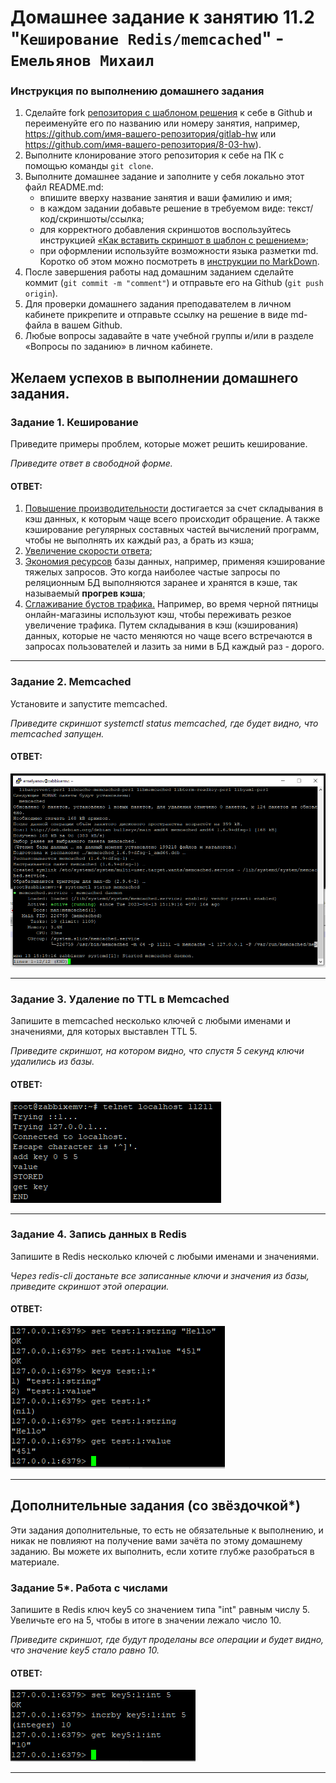 # Домашнее задание к занятию 11.2 "`Кеширование Redis/memcached`" - `Емельянов Михаил`

### Инструкция по выполнению домашнего задания

1. Сделайте fork [репозитория c шаблоном решения](https://github.com/netology-code/sys-pattern-homework) к себе в Github и переименуйте его по названию или номеру занятия, например, https://github.com/имя-вашего-репозитория/gitlab-hw или https://github.com/имя-вашего-репозитория/8-03-hw).
2. Выполните клонирование этого репозитория к себе на ПК с помощью команды `git clone`.
3. Выполните домашнее задание и заполните у себя локально этот файл README.md:
   - впишите вверху название занятия и ваши фамилию и имя;
   - в каждом задании добавьте решение в требуемом виде: текст/код/скриншоты/ссылка;
   - для корректного добавления скриншотов воспользуйтесь инструкцией [«Как вставить скриншот в шаблон с решением»](https://github.com/netology-code/sys-pattern-homework/blob/main/screen-instruction.md);
   - при оформлении используйте возможности языка разметки md. Коротко об этом можно посмотреть в [инструкции по MarkDown](https://github.com/netology-code/sys-pattern-homework/blob/main/md-instruction.md).
4. После завершения работы над домашним заданием сделайте коммит (`git commit -m "comment"`) и отправьте его на Github (`git push origin`).
5. Для проверки домашнего задания преподавателем в личном кабинете прикрепите и отправьте ссылку на решение в виде md-файла в вашем Github.
6. Любые вопросы задавайте в чате учебной группы и/или в разделе «Вопросы по заданию» в личном кабинете.

Желаем успехов в выполнении домашнего задания.
---

### Задание 1. Кеширование 

Приведите примеры проблем, которые может решить кеширование. 

*Приведите ответ в свободной форме.*

#### ОТВЕТ:

1. <ins>Повышение производительности</ins> достигается за счет складывания в кэш данных, к которым чаще всего происходит обращение. А также кэширование регулярных составных частей вычислений программ, чтобы не выполнять их каждый раз, а брать из кэша;
2. <ins>Увеличение скорости ответа</ins>;
3. <ins>Экономия ресурсов</ins> базы данных, например, применяя кэширование тяжелых запросов. Это когда наиболее частые запросы по реляционным БД выполняются заранее и хранятся в кэше, так называемый **прогрев кэша**;
4. <ins>Сглаживание бустов трафика.</ins> Например, во время черной пятницы онлайн-магазины используют кэш, чтобы переживать резкое увеличение трафика. Путем складывания в кэш (кэширования) данных, которые не часто меняются но чаще всего встречаются в запросах пользователей и лазить за ними в БД каждый раз - дорого.

---
### Задание 2. Memcached

Установите и запустите memcached.

*Приведите скриншот systemctl status memcached, где будет видно, что memcached запущен.*

#### ОТВЕТ:

![Скриншот-1](https://github.com/Monooks/11-02_NetoHW/blob/main/img/11.02_1.png)

---
### Задание 3. Удаление по TTL в Memcached

Запишите в memcached несколько ключей с любыми именами и значениями, для которых выставлен TTL 5. 

*Приведите скриншот, на котором видно, что спустя 5 секунд ключи удалились из базы.*

#### ОТВЕТ:

![Скриншот-2](https://github.com/Monooks/11-02_NetoHW/blob/main/img/11.02_2.png)

---
### Задание 4. Запись данных в Redis

Запишите в Redis несколько ключей с любыми именами и значениями. 

*Через redis-cli достаньте все записанные ключи и значения из базы, приведите скриншот этой операции.*

#### ОТВЕТ:

![Скриншот-3](https://github.com/Monooks/11-02_NetoHW/blob/main/img/11.02_3.png)

---
## Дополнительные задания (со звёздочкой*)
Эти задания дополнительные, то есть не обязательные к выполнению, и никак не повлияют на получение вами зачёта по этому домашнему заданию. Вы можете их выполнить, если хотите глубже разобраться в материале.

### Задание 5*. Работа с числами 

Запишите в Redis ключ key5 со значением типа "int" равным числу 5. Увеличьте его на 5, чтобы в итоге в значении лежало число 10.  

*Приведите скриншот, где будут проделаны все операции и будет видно, что значение key5 стало равно 10.*

#### ОТВЕТ:

![Скриншот-4](https://github.com/Monooks/11-02_NetoHW/blob/main/img/11.02_4.png)

---